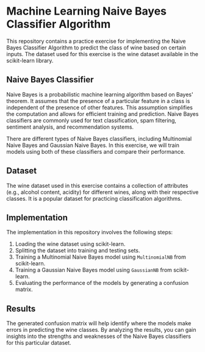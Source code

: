 # Machine Learning Naive Bayes Classifier Algorithm

This repository contains a practice exercise for implementing the Naive Bayes Classifier Algorithm to predict the class of wine based on certain inputs. The dataset used for this exercise is the wine dataset available in the scikit-learn library.

## Naive Bayes Classifier

Naive Bayes is a probabilistic machine learning algorithm based on Bayes' theorem. It assumes that the presence of a particular feature in a class is independent of the presence of other features. This assumption simplifies the computation and allows for efficient training and prediction. Naive Bayes classifiers are commonly used for text classification, spam filtering, sentiment analysis, and recommendation systems.

There are different types of Naive Bayes classifiers, including Multinomial Naive Bayes and Gaussian Naive Bayes. In this exercise, we will train models using both of these classifiers and compare their performance.

## Dataset

The wine dataset used in this exercise contains a collection of attributes (e.g., alcohol content, acidity) for different wines, along with their respective classes. It is a popular dataset for practicing classification algorithms.

## Implementation

The implementation in this repository involves the following steps:

1. Loading the wine dataset using scikit-learn.
2. Splitting the dataset into training and testing sets.
3. Training a Multinomial Naive Bayes model using `MultinomialNB` from scikit-learn.
4. Training a Gaussian Naive Bayes model using `GaussianNB` from scikit-learn.
5. Evaluating the performance of the models by generating a confusion matrix.

## Results

The generated confusion matrix will help identify where the models make errors in predicting the wine classes. By analyzing the results, you can gain insights into the strengths and weaknesses of the Naive Bayes classifiers for this particular dataset.



